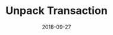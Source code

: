 ---
title: Unpack Transaction
linktitle: Unpack Transaction
description: Review an unpacked transaction
date: 2018-09-27
publishdate: 2018-09-27
lastmod: 2018-09-27
categories: [eosc-tx-commands]
keywords: []
menu:
  docs:
    parent: "eosc-tx-commands"
    identifier: eosc_tx_unpack
    weight: 40
weight: 40
sections_weight: 40
draft: false
aliases: []
toc: false
auto_content: true
---